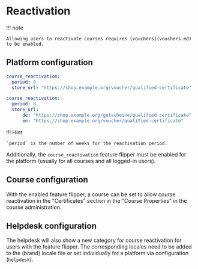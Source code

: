 # Reactivation

!!! note

    Allowing users to reactivate courses requires [vouchers](vouchers.md) to be enabled.

## Platform configuration

```yaml title="xikolo.yml"
course_reactivation:
  period: 8
  store_url: "https://shop.example.org/voucher/qualified-certificate"
```

```yaml title="xikolo.yml"
course_reactivation:
  period: 8
  store_url:
      de: "https://shop.example.org/gutscheine/qualified-certificate"
      en: "https://shop.example.org/voucher/qualified-certificate"
```

!!! Hint

    `period` is the number of weeks for the reactivation period.

Additionally, the `course_reactivation` feature flipper must be enabled for the platform (usually for all courses and all logged-in users).

## Course configuration

With the enabled feature flipper, a course can be set to allow course reactivation in the "Certificates" section in the "Course Properties" in the course administration.

## Helpdesk configuration

The helpdesk will also show a new category for course reactivation for users with the feature flipper.
The corresponding locales need to be added to the (brand) locale file or set individually for a platform via configuration (`helpdesk`).
